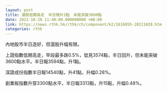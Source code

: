 ```yaml
---
layout: post
title: 滬股低開高走　半日微升1點　未能突破3600點
date: 2021-10-20 11:40:00.000000000 +08:00
link: https://news.rthk.hk/rthk/ch/component/k2/1616055-20211020.htm
categories: rthk
---
```


內地股市半日造好，但滬股升幅有限。

上證指數低開高走，早段最多跌0.5%，低見3574點，半日回升，但未能突破3600點水平。半日報3594點，升1點。

深證成份指數半日報14540點，升41點，升幅0.28%。

創業板指數升穿3300點水平，半日報3313點，升15點，升幅0.48%。
